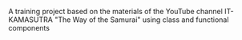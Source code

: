 A training project based on the materials of the YouTube channel IT-KAMASUTRA "The Way of the Samurai" using class and functional components